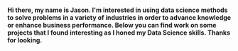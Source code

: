 #### Hi there, my name is Jason. I'm interested in using data science methods to solve problems in a variety of industries in order to advance knowledge or enhance business performance. Below you can find work on some projects that I found interesting as I honed my Data Science skills. Thanks for looking. 

